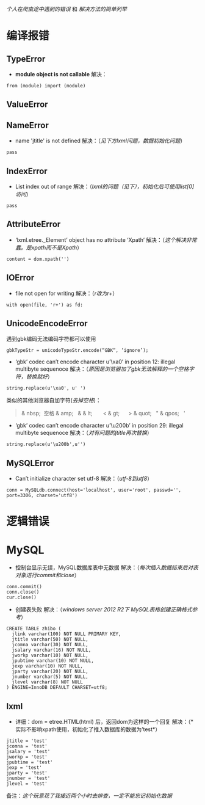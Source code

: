 *个人在爬虫途中遇到的错误* 和 *解决方法的简单列举*

# 编译报错

## TypeError

- **module object is not callable** 
  解决：
```
from (module) import (module)
```



## ValueError


## NameError

- name 'jtitle' is not defined
  解决：（*见下方lxml问题，数据初始化问题*）
```
pass
```

## IndexError
- List index out of range
  解决：（*lxml的问题（见下），初始化后可使用list[0]访问*）
```
pass
```

## AttributeError

- ‘lxml.etree._Element’ object has no attribute ‘Xpath’
  解决：（*这个解决非常蠢。是xpath而不是Xpath*）
```
content = dom.xpath('')
```


## IOError

- file not open for writing
  解决：（*r改为r+*）
```
with open(file, 'r+') as fd:
```

## UnicodeEncodeError
遇到gbk编码无法编码字符都可以使用
```
gbkTypeStr = unicodeTypeStr.encode(“GBK“, ‘ignore’);
```
- ‘gbk’ codec can’t encode character u’\xa0’ in position 12: illegal multibyte sequenoce
  解决：（*原因是浏览器加了gbk无法解释的一个空格字符，替换就好*）
```
string.replace(u'\xa0', u' ')
```
  类似的其他浏览器自加字符(*去掉空格*)：
>& nbsp;  空格
& amp;   &
& lt;       <
& gt;      >
& quot;   "
& qpos;   '

- ‘gbk’ codec can’t encode character u’\u200b’ in position 29: illegal multibyte sequenoce
  解决：（*对有问题的jtitle再次替换*）
```
string.replace(u'\u200b',u'')
```


## MySQLError

- Can’t initialize character set utf-8
  解决：（*utf-8到utf8*）
```
conn = MySQLdb.connect(host='localhost', user='root', passwd='', port=3306, charset='utf8')
```


# 逻辑错误

# MySQL

- 控制台显示无误，MySQL数据库表中无数据
  解决：（*每次插入数据结束后对表对象进行commit和close*）
```
conn.commit()
conn.close()
cur.close()
```
- 创建表失败
  解决：（*windows server 2012 R2下 MySQL表格创建正确格式参考*）
```
CREATE TABLE zhibo (
  jlink varchar(100) NOT NULL PRIMARY KEY,
  jtitle varchar(50) NOT NULL, 
  jcomna varchar(30) NOT NULL,
  jsalary varchar(16) NOT NULL,
  jworkp varchar(10) NOT NULL,
  jpubtime varchar(10) NOT NULL,
  jexp varchar(10) NOT NULL,
  jparty varchar(20) NOT NULL,
  jnumber varchar(5) NOT NULL,
  jlevel varchar(8) NOT NULL
) ENGINE=InnoDB DEFAULT CHARSET=utf8;
```

## lxml
- <Element html at...>
  详细：dom = etree.HTML(html) 后，返回dom为这样的一个回复
  解决：（*实际不影响xpath使用，初始化了推入数据库的数据为’test*）
```
jtitle = 'test' 
jcomna = 'test'
jsalary = 'test'
jworkp = 'test'
jpubtime = 'test'
jexp = 'test'
jparty = 'test'
jnumber = 'test' 
jlevel = 'test'
```
  备注：*这个玩意花了我接近两个小时去排查，一定不能忘记初始化数据*
